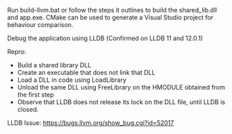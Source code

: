 Run build-llvm.bat or follow the steps it outlines to build the shared_lib.dll and app.exe.
CMake can be used to generate a Visual Studio project for behaviour comparison.

Debug the application using LLDB (Confirmed on LLDB 11 and 12.0.1)

Repro:
 * Build a shared library DLL
 * Create an executable that does not link that DLL
 * Load a DLL in code using LoadLibrary
 * Unload the same DLL using FreeLibrary on the HMODULE obtained from the first step
 * Observe that LLDB does not release its lock on the DLL file, until LLDB is closed.

LLDB Issue: https://bugs.llvm.org/show_bug.cgi?id=52017